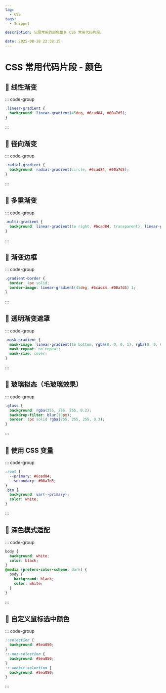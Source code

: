 ```yaml
---
tag:
  - CSS
tags:
  - Snippet

description: 记录常用的颜色相关 CSS 常用代码片段。

date: 2025-08-28 22:38:15
---
```


# CSS 常用代码片段 - 颜色

## 🍃 线性渐变

::: code-group

```css [] {}
.linear-gradient {
  background: linear-gradient(45deg, #6cad84, #00a7d5);
}
```

:::

## 🍃 径向渐变

::: code-group

```css [] {}
.radial-gradient {
  background: radial-gradient(circle, #6cad84, #00a7d5);
}
```

:::

## 🍃 多重渐变

::: code-group

```css [] {}
.multi-gradient {
  background: linear-gradient(to right, #6cad84, transparent), linear-gradient(to bottom, #00a7d5, transparent);
}
```

:::

## 🍃 渐变边框

::: code-group

```css [] {}
.gradient-border {
  border: 4px solid;
  border-image: linear-gradient(45deg, #6cad84, #00a7d5) 1;
}
```

:::

## 🍃 透明渐变遮罩

::: code-group

```css [] {}
.mask-gradient {
  mask-image: linear-gradient(to bottom, rgba(0, 0, 0, 1), rgba(0, 0, 0, 0));
  mask-repeat: no-repeat;
  mask-size: cover;
}
```

:::

## 🍃 玻璃拟态（毛玻璃效果）

::: code-group

```css [] {}
.glass {
  background: rgba(255, 255, 255, 0.2);
  backdrop-filter: blur(10px);
  border: 1px solid rgba(255, 255, 255, 0.3);
}
```

:::

## 🍃 使用 CSS 变量

::: code-group

```css [] {}
:root {
  --primary: #6cad84;
  --secondary: #00a7d5;
}
.btn {
  background: var(--primary);
  color: white;
}
```

:::

## 🍃 深色模式适配

::: code-group

```css [] {}
body {
  background: white;
  color: black;
}
@media (prefers-color-scheme: dark) {
  body {
    background: black;
    color: white;
  }
}
```

:::

## 🍃 自定义鼠标选中颜色

::: code-group

```css
::selection {
  background: #5ea050;
}
::-moz-selection {
  background: #5ea050;
}
::-webkit-selection {
  background: #5ea050;
}
```

:::
